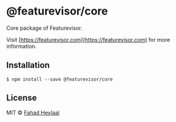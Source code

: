 # @featurevisor/core

Core package of Featurevisor.

Visit [https://featurevisor.com](https://featurevisor.com) for more information.

## Installation

```
$ npm install --save @featurevisor/core
```

## License

MIT © [Fahad Heylaal](https://fahad19.com)
